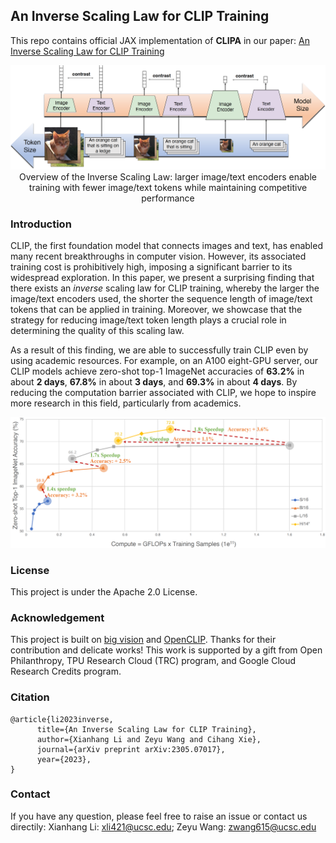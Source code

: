 ## An Inverse Scaling Law for CLIP Training

This repo contains official JAX implementation of **CLIPA** in our paper: [An Inverse Scaling Law for CLIP Training](https://arxiv.org/abs/2305.07017) 




<p align="center">
  <img src="clipa_jax/figs/inverse_scaling_law.png" width="1080">
Overview of the Inverse Scaling Law: larger image/text encoders
enable training with fewer image/text tokens while maintaining competitive performance
</p>

### Introduction
CLIP, the first foundation model that connects images and text, has enabled many recent breakthroughs in computer vision. 
However, its associated training cost is prohibitively high, imposing a significant barrier to its widespread exploration. 
In this paper, we present a surprising finding that there exists an _inverse_ scaling law for CLIP training, 
whereby the larger the image/text encoders used, the shorter the sequence length of image/text tokens that can be applied in training. 
Moreover, we showcase that the strategy for reducing image/text token length plays a crucial role in determining the quality of this scaling law.

As a result of this finding, we are able to successfully train CLIP even by using academic resources. 
For example, on an A100 eight-GPU server, our CLIP models achieve zero-shot top-1 ImageNet accuracies of **63.2%** in about **2 days**, 
**67.8%** in about **3 days**, and **69.3%** in about **4 days**. 
By reducing the computation barrier associated with CLIP, we hope to inspire more research in this field, particularly from academics.

<p align="center">
  <img src="clipa_jax/figs/acc_compute.png" width="1080">
</p>


### License
This project is under the  Apache 2.0 License.


### Acknowledgement

This project is built on [big vision](https://github.com/google-research/big_vision) and [OpenCLIP](https://github.com/mlfoundations/open_clip). Thanks for their contribution and delicate works!
This work is supported by a gift from Open Philanthropy, TPU Research Cloud (TRC) program, and Google Cloud Research Credits program.


### Citation

```
@article{li2023inverse,
      title={An Inverse Scaling Law for CLIP Training}, 
      author={Xianhang Li and Zeyu Wang and Cihang Xie},
      journal={arXiv preprint arXiv:2305.07017},
      year={2023},
}
```
### Contact
If you have any question, please feel free to raise an issue or contact us directily: 
Xianhang Li: xli421@ucsc.edu;
Zeyu Wang:  zwang615@ucsc.edu
